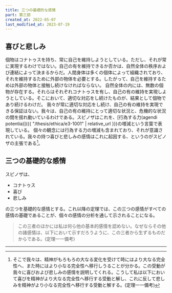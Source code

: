 ```yaml
---
title: 三つの基礎的な感情
part: 第三部
created_at: 2022-05-07
last_modified_at: 2023-07-19
---
```


## 喜びと悲しみ

個物はコナトゥスを持ち、常に自己を維持しようとしている。ただし、それが常に実現するわけではない。自己の有を維持できるか否かは、自然全体の秩序および連結によって決まるからだ。人間身体は多くの個体によって組織されており、それを維持するために外部の物体を必要とする。したがって、自己を維持するためは外部の物体と接触し続けなければならない。
自然全体の内には、無数の個物が存在する。それらはそれぞれコナトゥスを有し、自己の有の維持を実現しようとしている。そこにおいて、適切な対応をし続けたものが、結果として個物であり続けるわけだ。
我々が常に適切な対応をし続け、自己の有の維持を実現できる保証はない。我々は、自己の有の維持にとって適切な状況と、危機的な状況の間を揺れ動いているわけである。スピノザはこれを、[行為する力(agendi potentia)]({{ "/thesis/ethica/e3-1001" | relative_url }})の増減という言葉で表現している。
個々の観念には行為する力の増減も含まれており、それが意識されている。我々の持つ喜びと悲しみの感情はこれに起因する、というのがスピノザの主張である[^ref1]。

[^ref1]:そこで我々は、精神がもろもろの大なる変化を受けて時にはより大なる完全性へ、また時にはより小なる完全性へ移行しうることが分かる。この受動が我々に喜びおよび悲しみの感情を説明してくれる。こうして私は以下において喜びを精神がより大なる完全性へ移行する受動と解し、これに反して悲しみを精神がより小なる完全性へ移行する受動と解する。(定理一一備考)

## 三つの基礎的な感情

スピノザは、

- コナトゥス
- 喜び
- 悲しみ

の三つを基礎的な感情とする。これ以降の定理では、この三つの感情がすべての感情の基礎であることが、個々の感情の分析を通して示されることになる。

>この三者のほかには私は何ら他の基本的感情を認めない。なぜならその他の諸感情は、以下において示すだろうように、この三者から生ずるものだからである。(定理一一備考)

---
